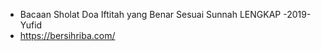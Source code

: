 * Bacaan Sholat Doa Iftitah yang Benar Sesuai Sunnah LENGKAP -2019- Yufid
* https://bersihriba.com/
